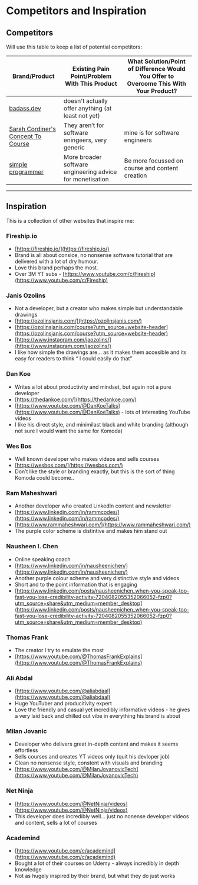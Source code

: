 # Competitors and Inspiration

## Competitors

Will use this table to keep a list of potential competitors:

| **Brand/Product**                                     | **Existing Pain Point/Problem With This Product**         | **What Solution/Point of Difference Would You Offer to Overcome This With Your Product?** |
| ----------------------------------------------------- | --------------------------------------------------------- | ----------------------------------------------------------------------------------------- |
| [badass.dev](https://badass.dev/)                     | doesn't actually offer anything (at least not yet)        |                                                                                           |
| [Sarah Cordiner's Concept To Course](https://sarahcordiner.com/c2c/) | They aren’t for software eningeers, very generic                        | mine is for software engineers                                                                                 |
| [simple programmer](https://simpleprogrammer.com/)    | More broader software engineering advice for monetisation | Be more focussed on course and content creation                                           |

---

## Inspiration

This is a collection of other websites that inspire me:

### Fireship.io

- [https://fireship.io/](https://fireship.io/)
- Brand is all about consice, no nonsense software tutorial that are delivered with a lot of dry humour.
- Love this brand perhaps the most.
- Over 3M YT subs - [https://www.youtube.com/c/Fireship](https://www.youtube.com/c/Fireship)

### Janis Ozolins

- Not a developer, but a creator who makes simple but understandable drawings
- [https://ozolinsjanis.com/](https://ozolinsjanis.com/)
- [https://ozolinsjanis.com/course?utm_source=website-header](https://ozolinsjanis.com/course?utm_source=website-header)
- [https://www.instagram.com/jaozolins/](https://www.instagram.com/jaozolins/)
- I like how simple the drawings are… as it makes them accesible and its easy for readers to think “ I could easily do that”

### Dan Koe

- Writes a lot about productivity and mindset, but again not a pure developer
- [https://thedankoe.com/](https://thedankoe.com/)
- [https://www.youtube.com/@DanKoeTalks](https://www.youtube.com/@DanKoeTalks) - lots of interesting YouTube videos
- I like his direct style, and minimilast black and white branding (although not sure I would want the same for Komoda)

### Wes Bos

- Well known developer who makes videos and sells courses
- [https://wesbos.com/](https://wesbos.com/)
- Don’t like the style or branding exactly, but this is the sort of thing Komoda could become..

### **Ram Maheshwari**

- Another developer who created LinkedIn content and newsletter
- [https://www.linkedin.com/in/rammcodes/](https://www.linkedin.com/in/rammcodes/)
- [https://www.rammaheshwari.com/](https://www.rammaheshwari.com/)
- The purple color scheme is distintive and makes him stand out

### **Nausheen I. Chen**

- Online speaking coach
- [https://www.linkedin.com/in/nausheenichen/](https://www.linkedin.com/in/nausheenichen/)
- Another purple colour scheme and very distinctive style and videos
- Short and to the point information that is engaging
- [https://www.linkedin.com/posts/nausheenichen_when-you-speak-too-fast-you-lose-credibility-activity-7204082055352066052-fzp0?utm_source=share&utm_medium=member_desktop](https://www.linkedin.com/posts/nausheenichen_when-you-speak-too-fast-you-lose-credibility-activity-7204082055352066052-fzp0?utm_source=share&utm_medium=member_desktop)

### Thomas Frank

- The creator I try to emulate the most
- [https://www.youtube.com/@ThomasFrankExplains](https://www.youtube.com/@ThomasFrankExplains)

### Ali Abdal

- [https://www.youtube.com/@aliabdaal](https://www.youtube.com/@aliabdaal)
- Huge YouTuber and producitivity expert
- Love the friendly and casual yet incredibly informative videos - he gives a very laid back and chilled out vibe in everything his brand is about

### Milan Jovanic

- Developer who delivers great in-depth content and makes it seems effortless
- Sells courses and creates YT videos only (quit his devloper job)
- Clean no nonsense style, constent with visuals and branding
- [https://www.youtube.com/@MilanJovanovicTech](https://www.youtube.com/@MilanJovanovicTech)

### Net Ninja

- [https://www.youtube.com/@NetNinja/videos](https://www.youtube.com/@NetNinja/videos)
- This developer does incredibly well… just no nonense developer videos and content, sells a lot of courses

### Academind

- [https://www.youtube.com/c/academind](https://www.youtube.com/c/academind)
- Bought a lot of their courses on Udemy - always incredibly in depth knowledge
- Not as hugely inspired by their brand, but what they do just works
